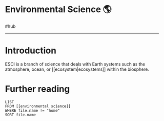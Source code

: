 # Environmental Science 🌎
#hub 

---
# Introduction
ESCI is a branch of science that deals with Earth systems such as the atmosphere, ocean, or [[ecosystem|ecosystems]] within the biosphere.

# Further reading
```dataview
LIST 
FROM [[environmental science]]
WHERE file.name != "home"
SORT file.name
```